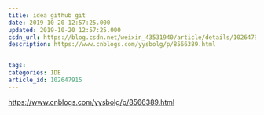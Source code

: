 ```yaml
---
title: idea github git
date: 2019-10-20 12:57:25.000
updated: 2019-10-20 12:57:25.000
csdn_url: https://blog.csdn.net/weixin_43531940/article/details/102647915
description: https://www.cnblogs.com/yysbolg/p/8566389.html


tags: 
categories: IDE
article_id: 102647915
---
```

﻿https://www.cnblogs.com/yysbolg/p/8566389.html
